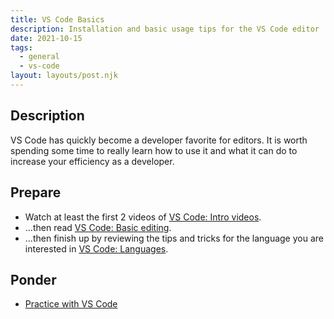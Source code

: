 ```yaml
---
title: VS Code Basics
description: Installation and basic usage tips for the VS Code editor
date: 2021-10-15
tags:
  - general
  - vs-code
layout: layouts/post.njk
---
```


## Description

VS Code has quickly become a developer favorite for editors. It is worth spending some time to really learn how to use it and what it can do to increase your efficiency as a developer.

## Prepare

- Watch at least the first 2 videos of [VS Code: Intro videos](https://code.visualstudio.com/docs/getstarted/introvideos).
- ...then read [VS Code: Basic editing](https://code.visualstudio.com/docs/editor/codebasics).
- ...then finish up by reviewing the tips and tricks for the language you are interested in [VS Code: Languages](https://code.visualstudio.com/docs/languages/overview).

## Ponder

- [Practice with VS Code](ponder1/)
